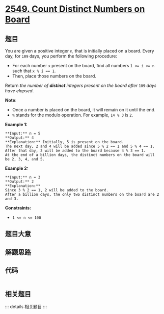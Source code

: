 # [2549. Count Distinct Numbers on Board](https://leetcode.com/problems/count-distinct-numbers-on-board)

## 题目

You are given a positive integer `n`, that is initially placed on a board.
Every day, for `109` days, you perform the following procedure:

  * For each number `x` present on the board, find all numbers `1 <= i <= n` such that `x % i == 1`.
  * Then, place those numbers on the board.

Return _the number of **distinct** integers present on the board after_ `109`
_days have elapsed_.

**Note:**

  * Once a number is placed on the board, it will remain on it until the end.
  * `%` stands for the modulo operation. For example, `14 % 3` is `2`.



**Example 1:**

    
    
    **Input:** n = 5
    **Output:** 4
    **Explanation:** Initially, 5 is present on the board. 
    The next day, 2 and 4 will be added since 5 % 2 == 1 and 5 % 4 == 1. 
    After that day, 3 will be added to the board because 4 % 3 == 1. 
    At the end of a billion days, the distinct numbers on the board will be 2, 3, 4, and 5. 
    

**Example 2:**

    
    
    **Input:** n = 3
    **Output:** 2
    **Explanation:** 
    Since 3 % 2 == 1, 2 will be added to the board. 
    After a billion days, the only two distinct numbers on the board are 2 and 3. 
    



**Constraints:**

  * `1 <= n <= 100`


## 题目大意

## 解题思路

## 代码

```javascript

```

## 相关题目

::: details 相关题目
:::
